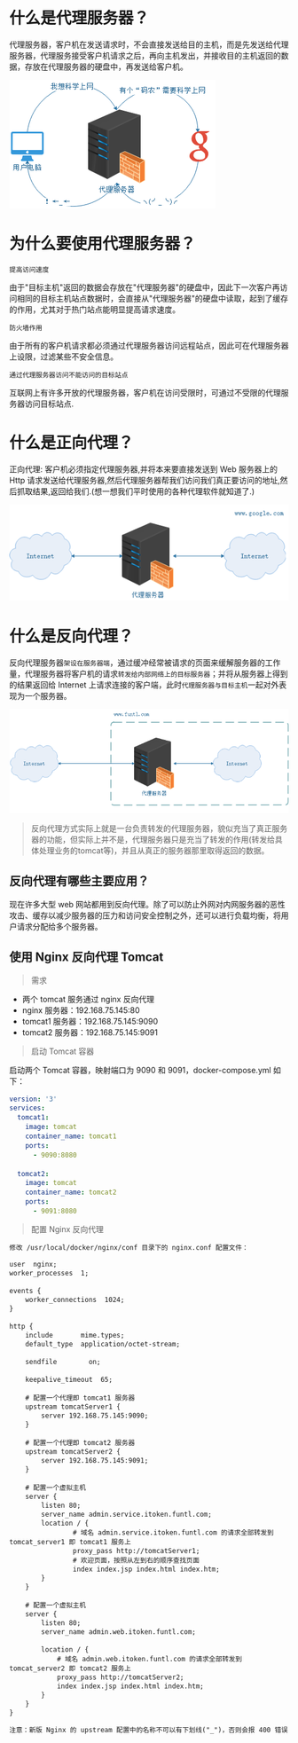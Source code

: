 # 什么是代理服务器？

代理服务器，客户机在发送请求时，不会直接发送给目的主机，而是先发送给代理服务器，代理服务接受客户机请求之后，再向主机发出，并接收目的主机返回的数据，存放在代理服务器的硬盘中，再发送给客户机。

![代理服务器](pics/代理服务器.png)

# 为什么要使用代理服务器？

    提高访问速度

由于"目标主机"返回的数据会存放在"代理服务器"的硬盘中，因此下一次客户再访问相同的目标主机站点数据时，会直接从"代理服务器"的硬盘中读取，起到了缓存的作用，尤其对于热门站点能明显提高请求速度。

    防火墙作用

由于所有的客户机请求都必须通过代理服务器访问远程站点，因此可在代理服务器上设限，过滤某些不安全信息。

    通过代理服务器访问不能访问的目标站点

互联网上有许多开放的代理服务器，客户机在访问受限时，可通过不受限的代理服务器访问目标站点.

# 什么是正向代理？

正向代理: 客户机必须指定代理服务器,并将本来要直接发送到 Web 服务器上的 Http 请求发送给代理服务器,然后代理服务器帮我们访问我们真正要访问的地址,然后抓取结果,返回给我们.(想一想我们平时使用的各种代理软件就知道了.)

![](pics/正向代理.png)

# 什么是反向代理？

反向代理服务器`架设在服务器端`，通过缓冲经常被请求的页面来缓解服务器的工作量，代理服务器将客户机的请求`转发给内部网络上的目标服务器`；并将从服务器上得到的结果返回给 Internet 上请求连接的客户端，此时`代理服务器与目标主机`一起对外表现为一个服务器。

![](pics/反向代理.png)

>反向代理方式实际上就是一台负责转发的代理服务器，貌似充当了真正服务器的功能，但实际上并不是，代理服务器只是充当了转发的作用(转发给具体处理业务的tomcat等)，并且从真正的服务器那里取得返回的数据。

## 反向代理有哪些主要应用？

现在许多大型 web 网站都用到反向代理。除了可以防止外网对内网服务器的恶性攻击、缓存以减少服务器的压力和访问安全控制之外，还可以进行负载均衡，将用户请求分配给多个服务器。

## 使用 Nginx 反向代理 Tomcat

>需求

- 两个 tomcat 服务通过 nginx 反向代理
- nginx 服务器：192.168.75.145:80
- tomcat1 服务器：192.168.75.145:9090
- tomcat2 服务器：192.168.75.145:9091

>启动 Tomcat 容器

启动两个 Tomcat 容器，映射端口为 9090 和 9091，docker-compose.yml 如下：

```yml
version: '3'
services:
  tomcat1:
    image: tomcat
    container_name: tomcat1
    ports:
      - 9090:8080

  tomcat2:
    image: tomcat
    container_name: tomcat2
    ports:
      - 9091:8080
```


>配置 Nginx 反向代理

    修改 /usr/local/docker/nginx/conf 目录下的 nginx.conf 配置文件：

```shell
user  nginx;
worker_processes  1;

events {
    worker_connections  1024;
}

http {
    include       mime.types;
    default_type  application/octet-stream;

    sendfile        on;

    keepalive_timeout  65;
    
    # 配置一个代理即 tomcat1 服务器
    upstream tomcatServer1 {
        server 192.168.75.145:9090;
    }

    # 配置一个代理即 tomcat2 服务器
    upstream tomcatServer2 {
        server 192.168.75.145:9091;
    }

    # 配置一个虚拟主机
    server {
        listen 80;
        server_name admin.service.itoken.funtl.com;
        location / {
                # 域名 admin.service.itoken.funtl.com 的请求全部转发到 tomcat_server1 即 tomcat1 服务上
                proxy_pass http://tomcatServer1;
                # 欢迎页面，按照从左到右的顺序查找页面
                index index.jsp index.html index.htm;
        }
    }

    # 配置一个虚拟主机
    server {
        listen 80;
        server_name admin.web.itoken.funtl.com;

        location / {
            # 域名 admin.web.itoken.funtl.com 的请求全部转发到 tomcat_server2 即 tomcat2 服务上
            proxy_pass http://tomcatServer2;
            index index.jsp index.html index.htm;
        }
    }
}
```

    注意：新版 Nginx 的 upstream 配置中的名称不可以有下划线("_")，否则会报 400 错误